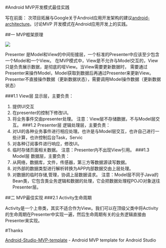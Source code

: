 #Android MVP开发模式最佳实践

写在前面：
    次项目拓展与Google关于Android应用开发架构的建议[android-architecture](https://github.com/googlesamples/android-architecture)。讨论MVP
开发模式在Android应用开发上的实践。

##一 MVP框架原理

![](https://github.com/guoxiaoxing/android-mvp-architecture-pratice/blob/master/image/mvp.png)

Presenter 是Model和View的中间衔接层，一个标准的Presenter中应该至少包含一个Model和一个View。
在MVP模式中，View是不允许与Model交互的，View只是负责展示数据，是彻底的哑View。当View需要更新数据时，
需要通过Presenter来操作Model，Model获取到数据后再通过Presenter来更新View。
Presenter不直接操作数据（更新数据状态），需要调用Model操作数据（更新数据状态）

###1.1 View层
显示层，主要负责：
1. 提供UI交互
2. 在presenter的控制下修改UI。
3. 将业务事件交由presenter处理。
注意：View层不存储数据，不与Model层交互。
###1.2 Presenter层
逻辑处理层，主要负责：
1. 对UI的各种业务事件进行相应处理。也许是与Model层交互，也许自己进行一些计算，也许控制后台Task，Servic
2. 对各种订阅事件进行响应，修改UI。
3. 临时存储页面相关数据。
注意：Presenter内不出现View引用。
###1.3 Model层
数据层，主要负责：
1. 从网络，数据库，文件，传感器，第三方等数据源读写数据。
2. 对外部的数据类型进行解析转换为APP内部数据交由上层处理。
3. 对数据的临时存储,管理，协调上层数据请求。
注意：Model层不同于Java的Bean类，它包含类业务逻辑和数据的处理，它会把数据处理程POJO对象送往Presenter层。

##二 MVP最佳实现
###2.1 Activity生命周期

Activity是一个上帝类，其实不适合作为View。我们可以在顶级父类中将Activity的生命周期在Presenter中实现一遍，然后生命周期有关的业务逻辑直接由Presenter来实现。


#Thanks

[Android-Studio-MVP-template](https://github.com/benoitletondor/Android-Studio-MVP-template) - Android MVP template for Android Studio